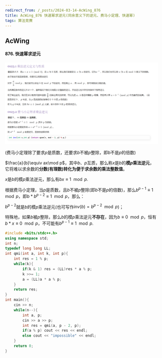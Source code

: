 ```yaml
---
redirect_from: /_posts/2024-03-14-AcWing_876
title: AcWing_876 快速幂求逆元(同余意义下的逆元、费马小定理、快速幂)
tags: 算法竞赛
---
```


## AcWing

####  876. 快速幂求逆元

![image](/assets/images/qmi_inv.png)

(费马小定理除了要求$p$是质数，还要求$b$不被$p$整除，即$b$不是$p$的倍数)

$\frac{a}{b}\equiv ax\mod p$，其中$b$、$p$互质，那么称$x$是$b$的**模$p$乘法逆元**，它将难以求余数的**分数(有理数)**转化为便于求余数的乘法**整数值**。

$x$是$b$的模$p$乘法逆元，那么有$bx\equiv 1\mod p$.

根据费马小定理，当$p$是质数，且$b$不被$p$整除(即$b$不是$p$的倍数)，那么$b^{p-1}\equiv 1\mod p$，即$b*b^{p-2}\equiv 1\mod p$，那么：

$b^{p-2}$就是$b$的模$p$乘法逆元(也可写作$inv(b)=b^{p−2}\mod p$)；

特殊地，如果$b$被$p$整除，那么$b$的模$p$乘法逆元**不存在**，因为$b\equiv 0\mod p$，恒有$b*x\equiv 0\mod p$，不可能有$b^{p-1}\equiv 1\mod p$.

```cpp
#include <bits/stdc++.h>
using namespace std;
int n;
typedef long long LL;
int qmi(int a, int k, int p){
    int res = 1 % p;
    while(k){
        if(k & 1) res = (LL)res * a % p;
        k >>= 1;
        a = (LL)a * a % p;
    }
    return res;
}
int main(){
    cin >> n;
    while(n--){
        int a, p;
        cin >> a >> p;
        int res = qmi(a, p - 2, p);
        if(a % p) cout << res << endl;
        else cout << "impossible" << endl;
    }
    return 0;
}
```
